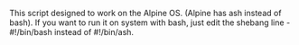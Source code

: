 This script designed to work on the Alpine OS. (Alpine has ash instead of bash).
If you want to run it on system with bash, just edit the shebang line - #!/bin/bash instead of #!/bin/ash.
